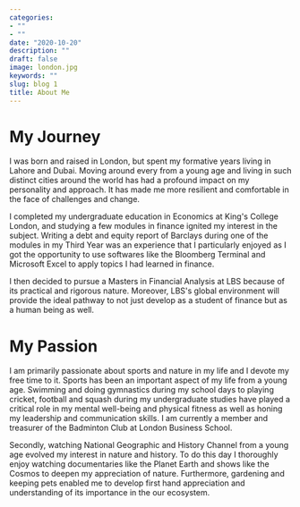 ```yaml
---
categories:
- ""
- ""
date: "2020-10-20"
description: ""
draft: false
image: london.jpg
keywords: ""
slug: blog 1
title: About Me
---
```


# My Journey
I was born and raised in London, but spent my formative years living in Lahore and Dubai. Moving around every from a young age and living in such distinct cities around the world has had a profound impact on my personality and approach. It has made me more resilient and comfortable in the face of challenges and change.

I completed my undergraduate education in Economics at King's College London, and studying a few modules in finance ignited my interest in the subject. Writing a debt and equity report of Barclays during one of the modules in my Third Year was an experience that I particularly enjoyed as I got the opportunity to use softwares like the Bloomberg Terminal and Microsoft Excel to apply topics I had learned in finance.

I then decided to pursue a Masters in Financial Analysis at LBS because of its practical and rigorous nature. Moreover, LBS's global environment will provide the ideal pathway to not just develop as a student of finance but as a human being as well.


# My Passion
I am primarily passionate about sports and nature in my life and I devote my free time to it. Sports has been an important aspect of my life from a young age. Swimming and doing gymnastics during my school days to playing cricket, football and squash during my undergraduate studies have played a critical role in my mental well-being and physical fitness as well as honing my leadership and communication skills. I am currently a member and treasurer of the Badminton Club at London Business School.

Secondly, watching National Geographic and History Channel from a young age evolved my interest in nature and history. To do this day I thoroughly enjoy watching documentaries like the Planet Earth and shows like the Cosmos to deepen my appreciation of nature. Furthermore, gardening and keeping pets enabled me to develop first hand appreciation and understanding of its importance in the our ecosystem.  
